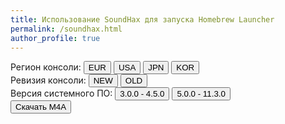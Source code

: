```yaml
---
title: Использование SoundHax для запуска Homebrew Launcher
permalink: /soundhax.html
author_profile: true
---
```


  <link href="files/payload/soundhax.css" rel="stylesheet" type="text/css" media="all" />
  <div class="downloads">
    <div class="btn-group region">
      <span>Регион консоли:</span>
      <button class="group selected" id="eur">EUR</button>
      <button class="group" id="usa">USA</button>
      <button class="group" id="jpn">JPN</button>
      <button class="group" id="kor">KOR</button>
    </div>
    <div class="btn-group console">
      <span>Ревизия консоли:</span>
      <button class="group" id="n3ds">NEW</button>
      <button class="group" id="o3ds">OLD</button>
    </div>
	<div class="btn-group firmware">
	  <span>Версия системного ПО:</span>
	  <button class="group" id="pre5.0">3.0.0 - 4.5.0</button>
	  <button class="group" id="post5.0">5.0.0 - 11.3.0</button>
    </div>
    <button id="download" class="round" href="poop">Скачать M4A</button>
  </div>
  
  <script src="https://soundhax.com/js/jquery-3.1.1.min.js"></script>
  <script src="https://soundhax.com/js/scripts.js"></script>